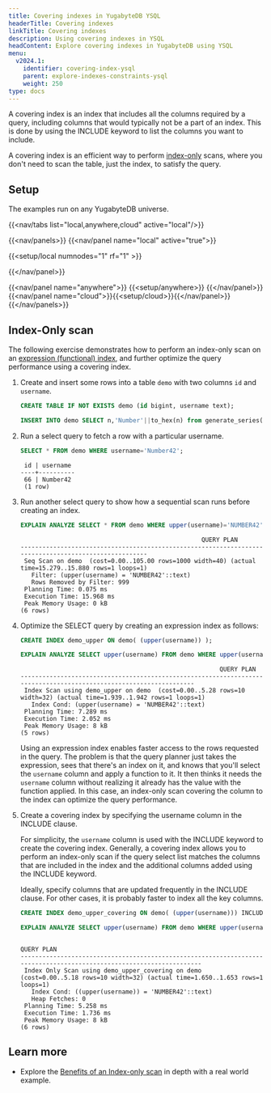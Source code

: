 ```yaml
---
title: Covering indexes in YugabyteDB YSQL
headerTitle: Covering indexes
linkTitle: Covering indexes
description: Using covering indexes in YSQL
headContent: Explore covering indexes in YugabyteDB using YSQL
menu:
  v2024.1:
    identifier: covering-index-ysql
    parent: explore-indexes-constraints-ysql
    weight: 250
type: docs
---
```


A covering index is an index that includes all the columns required by a query, including columns that would typically not be a part of an index. This is done by using the INCLUDE keyword to list the columns you want to include.

A covering index is an efficient way to perform [index-only](https://wiki.postgresql.org/wiki/Index-only_scans) scans, where you don't need to scan the table, just the index, to satisfy the query.

## Setup

The examples run on any YugabyteDB universe.

<!-- begin: nav tabs -->
{{<nav/tabs list="local,anywhere,cloud" active="local"/>}}

{{<nav/panels>}}
{{<nav/panel name="local" active="true">}}
<!-- local cluster setup instructions -->
{{<setup/local numnodes="1" rf="1" >}}

{{</nav/panel>}}

{{<nav/panel name="anywhere">}} {{<setup/anywhere>}} {{</nav/panel>}}
{{<nav/panel name="cloud">}}{{<setup/cloud>}}{{</nav/panel>}}
{{</nav/panels>}}
<!-- end: nav tabs -->

## Index-Only scan

The following exercise demonstrates how to perform an index-only scan on an [expression (functional) index](../expression-index-ysql/), and further optimize the query performance using a covering index.

1. Create and insert some rows into a table `demo` with two columns `id` and `username`.

    ```sql
    CREATE TABLE IF NOT EXISTS demo (id bigint, username text);
    ```

    ```sql
    INSERT INTO demo SELECT n,'Number'||to_hex(n) from generate_series(1,1000) n;
    ```

1. Run a select query to fetch a row with a particular username.

    ```sql
    SELECT * FROM demo WHERE username='Number42';
    ```

    ```caddyfile{.nocopy}
     id | username
    ----+----------
     66 | Number42
     (1 row)
    ```

1. Run another select query to show how a sequential scan runs before creating an index.

    ```sql
    EXPLAIN ANALYZE SELECT * FROM demo WHERE upper(username)='NUMBER42';
    ```

    ```yaml{.nocopy}
                                                      QUERY PLAN
    ------------------------------------------------------------------------------------------------------
     Seq Scan on demo  (cost=0.00..105.00 rows=1000 width=40) (actual time=15.279..15.880 rows=1 loops=1)
       Filter: (upper(username) = 'NUMBER42'::text)
       Rows Removed by Filter: 999
     Planning Time: 0.075 ms
     Execution Time: 15.968 ms
     Peak Memory Usage: 0 kB
    (6 rows)
    ```

1. Optimize the SELECT query by creating an expression index as follows:

    ```sql
    CREATE INDEX demo_upper ON demo( (upper(username)) );
    ```

    ```sql
    EXPLAIN ANALYZE SELECT upper(username) FROM demo WHERE upper(username)='NUMBER42';
    ```

    ```yaml{.nocopy}
                                                           QUERY PLAN
    -------------------------------------------------------------------------------------------------------------------
     Index Scan using demo_upper on demo  (cost=0.00..5.28 rows=10 width=32) (actual time=1.939..1.942 rows=1 loops=1)
       Index Cond: (upper(username) = 'NUMBER42'::text)
     Planning Time: 7.289 ms
     Execution Time: 2.052 ms
     Peak Memory Usage: 8 kB
    (5 rows)
    ```

    Using an expression index enables faster access to the rows requested in the query. The problem is that the query planner just takes the expression, sees that there's an index on it, and knows that you'll select the `username` column and apply a function to it. It then thinks it needs the `username` column without realizing it already has the value with the function applied. In this case, an index-only scan covering the column to the index can optimize the query performance.

1. Create a covering index by specifying the username column in the INCLUDE clause.

    For simplicity, the `username` column is used with the INCLUDE keyword to create the covering index. Generally, a covering index allows you to perform an index-only scan if the query select list matches the columns that are included in the index and the additional columns added using the INCLUDE keyword.

    Ideally, specify columns that are updated frequently in the INCLUDE clause. For other cases, it is probably faster to index all the key columns.

    ```sql
    CREATE INDEX demo_upper_covering ON demo( (upper(username))) INCLUDE (username);
    ```

    ```sql
    EXPLAIN ANALYZE SELECT upper(username) FROM demo WHERE upper(username)='NUMBER42';
    ```

    ```yaml{.nocopy}
                                                                   QUERY PLAN
    ---------------------------------------------------------------------------------------------------------------------
     Index Only Scan using demo_upper_covering on demo  (cost=0.00..5.18 rows=10 width=32) (actual time=1.650..1.653 rows=1     loops=1)
       Index Cond: ((upper(username)) = 'NUMBER42'::text)
       Heap Fetches: 0
     Planning Time: 5.258 ms
     Execution Time: 1.736 ms
     Peak Memory Usage: 8 kB
    (6 rows)
    ```

## Learn more

- Explore the [Benefits of an Index-only scan](https://www.yugabyte.com/blog/how-a-distributed-sql-database-boosts-secondary-index-queries-with-index-only-scan/) in depth with a real world example.
